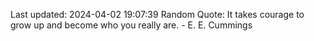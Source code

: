 Last updated: 2024-04-02 19:07:39
Random Quote: It takes courage to grow up and become who you really are. - E. E. Cummings